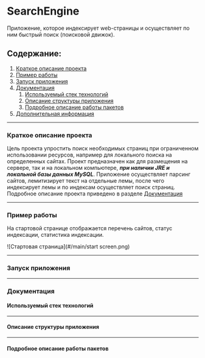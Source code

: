# SearchEngine
Приложение, которое индексирует web-страницы и осуществляет по ним быстрый поиск (поисковой движок). 
## Содержание:
 1. [Краткое описание проекта](#Description)
 2. [Пример работы](#Example)
 3. [Запуск приложения](#Setup)
 4. [Документация](#Documentation)
    1. [Используемый стек технологий](#Steck)
    2. [Описание структуры приложения](#Application-structure)
    3. [Подробное описание работы пакетов](#Description-Package)
 5. [Дополнительная информация](#Additional-information)
***

### Краткое описание проекта<a name="Description"></a>
Цель проекта упростить поиск необходимых страниц при ограниченном использовании ресурсов, например для локального поиска на определенных сайтах. 
Проект предназначен как для размещения на сервере, так и на локальном компьютере, ***при наличии JRE и локальной базы данных MySQL***.
Приложение осуществляет парсинг сайтов, лемитизирует текст на отдельные лемы, после чего индексирует лемы и по индексам осуществляет поиск страниц. 
Подробное описание проекта приведено в разделе [Документация](#Documentation)
***
### Пример работы<a name="Example"></a>
На стартовой странице отображается перечень сайтов, статус индексации, статистика индексации.

![Стартовая страница](#/main/start screen.png)



***
### Запуск приложения<a name="Setup"></a>


***
### Документация<a name="Documentation"></a>
#### Используемый стек технологий<a name="Steck"></a>

***
#### Описание структуры приложения<a name="Application-structure"></a>

***
#### Подробное описание работы пакетов<a name="Description-Package"></a>
